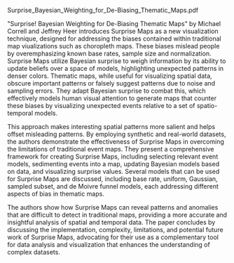Surprise_Bayesian_Weighting_for_De-Biasing_Thematic_Maps.pdf

"Surprise! Bayesian Weighting for De-Biasing Thematic Maps" by Michael Correll and Jeffrey Heer introduces Surprise Maps as a new visualization technique, designed for addressing the biases contained within traditional map viualizations such as choropleth maps. These biases mislead people by overemphasizing known base rates, sample size and normalization. Surprise Maps utilize Bayesian surprise to weigh information by its ability to update beliefs over a space of models, highlighting unexpected patterns in denser colors. Thematic maps, while useful for visualizing spatial data, obscure important patterns or falsely suggest patterns due to noise and sampling errors. They adapt Bayesian surprise to combat this, which effectively models human visual attention to generate maps that counter these biases by visualizing unexpected events relative to a set of spatio-temporal models.

This approach makes interesting spatial patterns more salient and helps offset misleading patterns. By employing synthetic and real-world datasets, the authors demonstrate the effectiveness of Surprise Maps in overcoming the limitations of traditional event maps. They present a comprehensive framework for creating Surprise Maps, including selecting relevant event models, sedimenting events into a map, updating Bayesian models based on data, and visualizing surprise values. Several models that can be used for Surprise Maps are discussed, including base rate, uniform, Gaussian, sampled subset, and de Moivre funnel models, each addressing different aspects of bias in thematic maps.

The authors show how Surprise Maps can reveal patterns and anomalies that are difficult to detect in traditional maps, providing a more accurate and insightful analysis of spatial and temporal data. The paper concludes by discussing the implementation, complexity, limitations, and potential future work of Surprise Maps, advocating for their use as a complementary tool for data analysis and visualization that enhances the understanding of complex datasets.